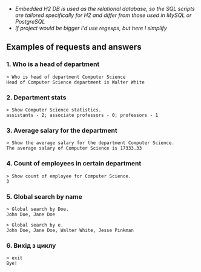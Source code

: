 - *Embedded H2 DB is used as the relational database, so the SQL scripts are tailored specifically for H2 and differ from those used in MySQL or PostgreSQL*  
- *If project would be bigger I'd use regexps, but here I simplify*

## Examples of requests and answers

### 1. Who is a head of department
```text
> Who is head of department Computer Science
Head of Computer Science department is Walter White
```
### 2. Department stats
```text
> Show Computer Science statistics.
assistants - 2; associate professors - 0; professors - 1
```
### 3. Average salary for the department
```text
> Show the average salary for the department Computer Science.
The average salary of Computer Science is 17333.33
```
### 4. Count of employees in certain department
```text
> Show count of employee for Computer Science.
3
```
### 5. Global search by name
```text
> Global search by Doe.
John Doe, Jane Doe
```
```text
> Global search by e.
John Doe, Jane Doe, Walter White, Jesse Pinkman
```
### 6. Вихід з циклу
```text
> exit
Bye!
```
